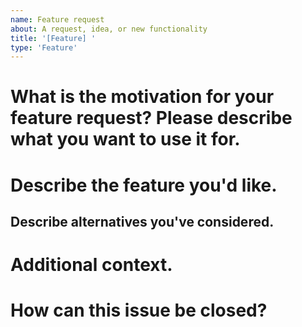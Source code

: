 ```yaml
---
name: Feature request
about: A request, idea, or new functionality
title: '[Feature] '
type: 'Feature'
---
```


# What is the motivation for your feature request? Please describe what you want to use it for.
<!-- Describe the problem here. -->


# Describe the feature you'd like.
<!-- A clear description of what you want to happen. -->


## Describe alternatives you've considered.
<!-- A clear description of any alternative solutions or features you've considered. -->


# Additional context.
<!-- Add any other context or code blocks about the feature request here. -->


# How can this issue be closed?
<!-- Identify people related to this discussion, appropriate tags, and projects in the group org. -->

